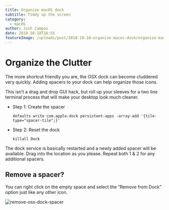 ```yaml
---
title: Organize macOS dock
subtitle: Tiddy up the screen
category:
  - macOS
author: Josh Campos
date: 2018-10-18T16:55
featureImage: /uploads/post/2018-10-18-organize-macos-dock/organize-macos-dock-banner.jpg
---
```


# Organize the Clutter

The more shortcut friendly you are, the OSX dock can become cluddered very quickly. Adding spacers to your dock can help organize those icons.

This isn’t a drag and drop GUI hack, but roll up your sleeves for a two line terminal process that will make your desktop look much cleaner.

- Step 1: Create the spacer

  `defaults write com.apple.dock persistent-apps -array-add '{tile-type="spacer-tile";}'`

- Step 2: Reset the dock

  `killall Dock`

The dock service is basically restarted and a newly added spacer will be available. Drag into the location as you please. Repeat both 1 & 2 for any additional spacers.

## Remove a spacer?
You can right click on the empty space and select the “Remove from Dock” option just like any other icon.

![remove-osx-dock-spacer](/uploads/post/2018-10-18-organize-macos-dock/remove-macos-dock-spacer.jpg)
